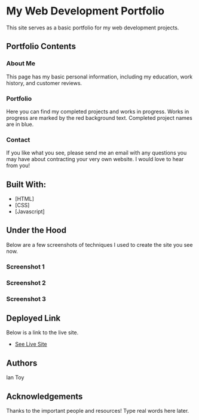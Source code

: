 # My Web Development Portfolio

This site serves as a basic portfolio for my web development projects. 


## Portfolio Contents

### About Me
This page has my basic personal information, including my education, work history, and customer reviews.

### Portfolio
Here you can find my completed projects and works in progress. Works in progress are marked by the red background text. Completed project names are in blue.

### Contact
If you like what you see, please send me an email with any questions you may have about contracting your very own website. I would love to hear from you!



## Built With:

* [HTML]
* [CSS]
* [Javascript]

## Under the Hood
Below are a few screenshots of techniques I used to create the site you see now.

### Screenshot 1

### Screenshot 2

### Screenshot 3


## Deployed Link

Below is a link to the live site.
* [See Live Site](#)


## Authors
Ian Toy

## Acknowledgements
Thanks to the important people and resources! Type real words here later.